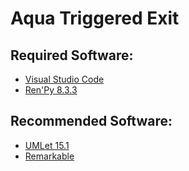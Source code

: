 # Aqua Triggered Exit
## Required Software:
- [Visual Studio Code](https://code.visualstudio.com/)
- [Ren'Py 8.3.3](https://www.renpy.org/)
## Recommended Software:
- [UMLet 15.1](https://www.umlet.com/)
- [Remarkable](https://remarkableapp.github.io/)